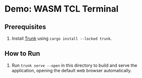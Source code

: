# Demo: WASM TCL Terminal

## Prerequisites

1. Install [Trunk](https://trunkrs.dev/) using `cargo install --locked trunk`.

## How to Run

1. Run `trunk serve --open` in this directory to build and serve the application, opening the default web browser automatically.

